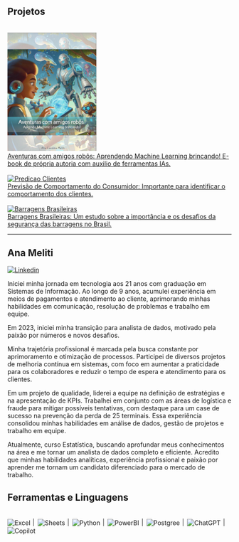 <h2> Projetos </h2> 
<br>
<a href="https://github.com/Anameliti/MachineLearning">
  <img src="https://github.com/Anameliti/create-ebook-prompts/blob/main/assets/images/capa.PNG?raw=true" alt="Ebook" style="width: 200px;"><div> 
  <figcaption>
    Aventuras com amigos robôs: Aprendendo Machine Learning brincando! E-book de própria autoria com auxilio de ferramentas IAs.</div>
  </figcaption> </a> </br> 
    <a href="https://github.com/Anameliti/MachineLearning">
    <img src="https://encrypted-tbn0.gstatic.com/images?q=tbn:ANd9GcRIoY7X785F5dxsXuue7Lg5Jan0Ps6e8bh3TA&s" alt="Predicao Clientes" style="width: 200px;"><div><figcaption>
    Previsão de Comportamento do Consumidor: Importante para identificar o comportamento dos clientes.</div>
  </figcaption>
</a>
<br>
<a href="https://github.com/Anameliti/Barragensbrasileiras">
  <img src="https://cptstatic.s3.amazonaws.com/imagens/enviadas/materias/materia11076/slide/paulo-marcos-bahia-cursos-cpt.jpg" alt="Barragens Brasileiras" style="width: 200px;"><div> 
  <figcaption>
    Barragens Brasileiras: Um estudo sobre a importância e os desafios da segurança das barragens no Brasil.</div>
  </figcaption>
</a>

    
  -------
    
## Ana Meliti  
[![Linkedin](https://img.shields.io/badge/LinkedIn-0077B5?style=for-the-badge&logo=linkedin&logoColor=white)](https://linkedin.com/in/ana-meliti/)

Iniciei minha jornada em tecnologia aos 21 anos com graduação em Sistemas de Informação. Ao longo de 9 anos, acumulei experiência em meios de pagamentos e atendimento ao cliente, aprimorando minhas habilidades em comunicação, resolução de problemas e trabalho em equipe.

Em 2023, iniciei minha transição para analista de dados, motivado pela paixão por números e novos desafios.

Minha trajetória profissional é marcada pela busca constante por aprimoramento e otimização de processos. Participei de diversos projetos de melhoria contínua em sistemas, com foco em aumentar a praticidade para os colaboradores e reduzir o tempo de espera e atendimento para os clientes.

Em um projeto de qualidade, liderei a equipe na definição de estratégias e na apresentação de KPIs. Trabalhei em conjunto com as áreas de logística e fraude para mitigar possíveis tentativas, com destaque para um case de sucesso na prevenção da perda de 25 terminais. Essa experiência consolidou minhas habilidades em análise de dados, gestão de projetos e trabalho em equipe.

Atualmente, curso Estatística, buscando aprofundar meus conhecimentos na área e me tornar um analista de dados completo e eficiente. Acredito que minhas habilidades analíticas, experiência profissional e paixão por aprender me tornam um candidato diferenciado para o mercado de trabalho.

## Ferramentas e Linguagens
<div style="display: inline_block"></br>
<img align= "center" alt="Excel" src="https://img.shields.io/badge/Microsoft_Excel-217346?style=for-the-badge&logo=microsoft-excel&logoColor=white" /> │ <img align= "center" alt="Sheets" src="https://img.shields.io/badge/Google%20Sheets-34A853?style=for-the-badge&logo=google-sheets&logoColor=white" /> │ <img align= "center" alt="Python" src="https://img.shields.io/badge/Python-FFD43B?style=for-the-badge&logo=python&logoColor=blue" /> │ <img align= "center" alt="PowerBI" src="https://img.shields.io/badge/PowerBI-F2C811?style=for-the-badge&logo=Power%20BI&logoColor=white" /> │ <img align= "center" alt="Postgree" src="https://img.shields.io/badge/PostgreSQL-316192?style=for-the-badge&logo=postgresql&logoColor=white" /> │ <img align= "center" alt="ChatGPT" src="https://img.shields.io/badge/ChatGPT-74aa9c?style=for-the-badge&logo=openai&logoColor=white"/> │ <img align= "center" alt="Copilot" src="https://img.shields.io/badge/github%20copilot-000000?style=for-the-badge&logo=githubcopilot&logoColor=white"/> 
</div>
